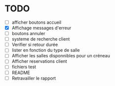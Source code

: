 # TODO
- [ ] afficher boutons accueil
- [X] Affichage messages d'erreur
- [ ] boutons annuler
- [ ] systeme de recherche client
- [ ] Verifier si retour durée
- [ ] lister en fonction du type de salle
- [ ] Afficher les salles disponnibles pour un créneau
- [ ] Afficher reservations client
- [ ] fichiers test
- [ ] README
- [ ] Retravailler le rapport